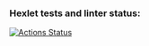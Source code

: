 ### Hexlet tests and linter status:
[![Actions Status](https://github.com/NurshatKalimullin/java-project-73/workflows/hexlet-check/badge.svg)](https://github.com/NurshatKalimullin/java-project-73/actions)